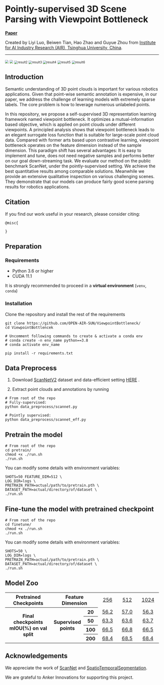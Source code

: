 # Pointly-supervised 3D Scene Parsing with Viewpoint Bottleneck

[**Paper**](https://arxiv.org/abs/2109.08553)

Created by Liyi Luo, Beiwen Tian, Hao Zhao and Guyue Zhou from [Institute for AI Industry Research (AIR), Tsinghua University, China](http://air.tsinghua.edu.cn/EN/).

---



<img src=".\doc\result7.png" style="zoom:70%;" />

<img src=".\doc\result1.png" style="zoom:70%;" />

<img src=".\doc\result2.png" alt="result2" style="zoom:70%;" />

<img src=".\doc\result3.png" alt="result3" style="zoom:70%;" />

<img src=".\doc\result4.png" alt="result4" style="zoom:70%;" />

<img src=".\doc\result5.png" alt="result5" style="zoom:70%;" />

<img src=".\doc\result6.png" alt="result6" style="zoom:70%;" />

## Introduction

Semantic understanding of 3D point clouds is important for various robotics applications. Given that point-wise semantic annotation is expensive, in our paper, we address the challenge of learning models with extremely sparse labels. The core problem is how to leverage numerous unlabeled points. 

In this repository, we propose a self-supervised 3D representation learning framework named viewpoint bottleneck. It optimizes a mutual-information based objective, which is applied on point clouds under different viewpoints. A principled analysis shows that viewpoint bottleneck leads to an elegant surrogate loss function that is suitable for large-scale point cloud data. Compared with former arts based upon contrastive learning, viewpoint bottleneck operates on the feature dimension instead of the sample dimension. This paradigm shift has several advantages: It is easy to implement and tune, does not need negative samples and performs better on our goal down-streaming task. We evaluate our method on the public benchmark ScanNet, under the pointly-supervised setting. We achieve the best quantitative results among comparable solutions. Meanwhile we provide an extensive qualitative inspection on various challenging scenes. They demonstrate that our models can produce fairly good scene parsing results for robotics applications. 

## Citation

If you find our work useful in your research, please consider citing:

```
@misc{

} 
```

## Preparation

### Requirements

* Python 3.6 or higher
* CUDA 11.1 

It is strongly recommended to proceed in a **virtual environment** (`venv`, `conda`)

### Installation

Clone the repository and install the rest of the requirements

```shell
git clone https://github.com/OPEN-AIR-SUN/ViewpointBottleneck/
cd ViewpointBottlencek

# Uncomment following commands to create & activate a conda env
# conda create -n env_name python==3.8
# conda activate env_name

pip install -r requirements.txt
```

## Data Preprocess

1. Download [ScanNetV2](https://github.com/ScanNet/ScanNet) dataset and data-efficient setting [HERE](http://kaldir.vc.in.tum.de/scannet_benchmark/data_efficient/documentation) .

2. Extract point clouds and annotations by running 

```shell
# From root of the repo
# Fully-supervised:
python data_preprocess/scannet.py

# Pointly supervised:
python data_preprocess/scannet_eff.py
```

## Pretrain the model

```shell
# From root of the repo
cd pretrain/
chmod +x ./run.sh
./run.sh
```

You can modify some details with environment variables:

```shell
SHOTS=50 FEATURE_DIM=512 \
LOG_DIR=logs \
PRETRAIN_PATH=actual/path/to/pretrain.pth \
DATASET_PATH=actual/directory/of/dataset \
./run.sh

```

## Fine-tune the model with pretrained checkpoint

```shell
# From root of the repo
cd finetune/
chmod +x ./run.sh
./run.sh
```

You can modify some details with environment variables:

```shell
SHOTS=50 \
LOG_DIR=logs \
PRETRAIN_PATH=actual/path/to/pretrain.pth \
DATASET_PATH=actual/directory/of/dataset \
./run.sh

```

## Model Zoo


<table>
    <tr>
        <th align="center" scope="row" width="30%">Pretrained Checkpoints</th>
        <th align="center" scope="row" colspan="2" width="20%"> Feature Dimension</th>
        <td align="center">
            <a href="https://drive.google.com/file/d/1n-0uOe2J8M6-VTKVImpBBlczXDtZywPT/view?usp=sharing">
                256
            </a>
        </td>
        <td align="center">
            <a href="https://drive.google.com/file/d/1oRIHlEu1fS2eKpaIyi1J7BCIkKSn174k/view?usp=sharing">
                512
            </a>
        </td>
        <td align="center">
            <a href="https://drive.google.com/file/d/1rKxLmAXfhwZF-y7hp-yzNAFPqSWWWwjh/view?usp=sharing">
                1024
            </a>
        </td>
    </tr>
    <th align="center" scope="row" rowspan="5">Final checkpoints <br/>  mIOU(%) on val split </th>
    <th align="center" scope="row" rowspan="5">Supervised points</th>
    <tr>
        <th align="center" scope="row">20</td>
        <td align="center">
            <a href="https://drive.google.com/file/d/1WR7VFXe1mmn6Y42ddgQ3iaSCEaxgEt44/view?usp=sharing">
                56.2
            </a>
        </td>
        <td align="center">
            <a href="https://drive.google.com/file/d/10vp9iEUkm5i4NNvClQOxK3jv3y7-Uxbr/view?usp=sharing">
                57.0
            </a>
        </td>
        <td align="center">
            <a href="https://drive.google.com/file/d/1PpJKH7nD2q-yKf1NVFaUtZGz5ulH1fE1/view?usp=sharing">
                56.3
            </a>
        </td>
    </tr>
    <tr>
        <th align="center" scope="row">50</td>
        <td align="center">
            <a href="https://drive.google.com/file/d/10wRRXHuLEx8ktbSYrlpDhWLReUoDLKm2/view?usp=sharing">
                63.3
            </a>
        </td>
        <td align="center">
            <a href="https://drive.google.com/file/d/1SCVZ353m32mUiIHlM2JZqMeXETqHHj0M/view?usp=sharing">
                63.6
            </a>
        </td>
        <td align="center">
            <a href="https://drive.google.com/file/d/1kNNwpckKMt3G6nelCzS2-Y1l0-NDEw7c/view?usp=sharing">
                63.7
            </a>
        </td>
    </tr>
    <tr>
        <th align="center" scope="row">100</td>
        <td align="center">
            <a href="https://drive.google.com/file/d/1hDofcM0nBgU2PnEliPaZlDTcVIK8fLKn/view?usp=sharing">
                66.5
            </a>
        </td>
        <td align="center">
            <a href="https://drive.google.com/file/d/17LsDAaj6S2g7SsduPv1HOVR5IMHjVknk/view?usp=sharing">
                66.8
            </a>
        </td>
        <td align="center">
            <a href="https://drive.google.com/file/d/1QNPITNceb1JNjQgBX2dIFPWG4HXO-oWk/view?usp=sharing">
                66.5
            </a>
        </td>
    </tr>
    <tr>
        <th align="center" scope="row">200</td>
        <td align="center">
            <a href="https://drive.google.com/file/d/1cd0MVEElxCuwBWDuWRD3C_TIUQCIE-Mg/view?usp=sharing">
                68.4
            </a>
        </td>
        <td align="center">
            <a href="https://drive.google.com/file/d/1wZDmDc7feZFbL6_Ape1Upu9rzAOoDP29/view?usp=sharing">
                68.5
            </a>
        </td>
        <td align="center">
            <a href="https://drive.google.com/file/d/1sP4ci-_3d2y8BAUSlUGZWsTM5GX2t9I6/view?usp=sharing">
                68.4
            </a>
        </td>
    </tr>
</table>

## Acknowledgements

We appreciate the work of  [ScanNet](https://github.com/ScanNet/ScanNet) and [SpatioTemporalSegmentation](https://github.com/chrischoy/SpatioTemporalSegmentation).

We are grateful to Anker Innovations for supporting this project.


